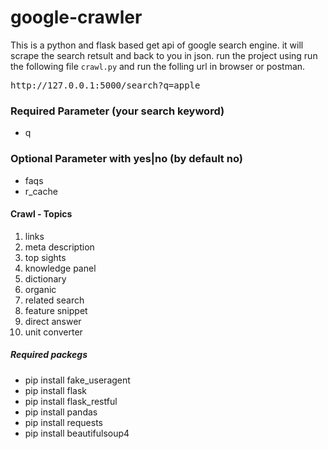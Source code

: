 # google-crawler
This is a python and flask based get api of google search engine. it will scrape the search retsult and back to you in json.
run the project using run the following file `crawl.py` and run the folling url in browser or postman.
<pre>
http://127.0.0.1:5000/search?q=apple
</pre>
  <h3>Required Parameter (your search keyword)</h3>
  <ul>
    <li>q</li>
  </ul>
  <h3>Optional Parameter with yes|no (by default no)</h3>
  <ul>
    <li>faqs</li>
    <li>r_cache</li>
  </ul>
  <h4>Crawl - Topics</h3>
  <ol>
    <li>links</li>
    <li>meta description</li>
    <li>top sights</li>
    <li>knowledge panel</li>
    <li>dictionary</li>
    <li>organic</li>
    <li>related search</li>
    <li>feature snippet</li>
    <li>direct answer</li>
    <li>unit converter</li>
  </ol>

  <h5>Required packegs</h4>
  <ul>
    <li>pip install fake_useragent</li>
    <li>pip install flask</li>
    <li>pip install flask_restful</li>
    <li>pip install pandas</li>
    <li>pip install requests</li>
    <li>pip install beautifulsoup4</li>
  </ul>
